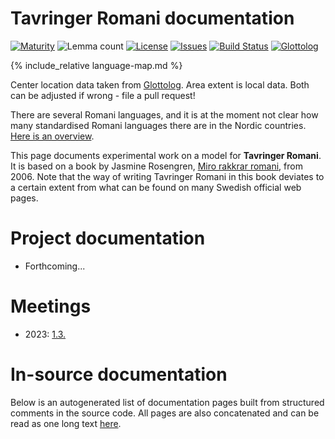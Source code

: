 # Tavringer Romani documentation

<div class="twocolumn map" markdown="1">

[![Maturity](https://img.shields.io/endpoint?url=https%3A%2F%2Fraw.githubusercontent.com%2Fgiellalt%2Flang-rmu-x-testing%2Fgh-pages%2Fmaturity.json)](https://giellalt.github.io/MaturityClassification.html)
![Lemma count](https://img.shields.io/endpoint?url=https%3A%2F%2Fraw.githubusercontent.com%2Fgiellalt%2Flang-rmu-x-testing%2Fgh-pages%2Flemmacount.json)
[![License](https://img.shields.io/github/license/giellalt/lang-rmu-x-testing)](https://github.com/giellalt/lang-rmu-x-testing/blob/main/LICENSE)
[![Issues](https://img.shields.io/github/issues/giellalt/lang-rmu-x-testing)](https://github.com/giellalt/lang-rmu-x-testing/issues)
[![Build Status](https://builds.giellalt.org/api/badge/lang-rmu-x-testing?label=CI)](https://builds.giellalt.org/pipelines/lang-rmu-x-testing/builds/latest)
[![Glottolog](https://img.shields.io/badge/Glottolog-green)](https://glottolog.org/resource/languoid/id/tavr1235)

{% include_relative language-map.md %}

Center location data taken from [Glottolog](https://glottolog.org/). Area extent is local data. Both can be adjusted if wrong - file a pull request!

</div>

There are several Romani languages, and it is at the moment not clear how many standardised Romani languages there are in the Nordic countries. [Here is an overview](../lang-rmy/romani-languages.html).

This page documents experimental work on a model for **Tavringer Romani**. It is based on a book by Jasmine Rosengren, [Miro rakkrar romani](https://dokumen.tips/download/link/miro-rakkrar-romani-skolverket-miro-rakkrar-romani-3-miro-rakkrar-romani-jag-talar.html), from 2006. Note that the way of writing Tavringer Romani in this book deviates to a certain extent from what can be found on many Swedish official web pages.

# Project documentation

- Forthcoming...


# Meetings

- 2023: [1.3.](meetings/230301.md)


# In-source documentation

Below is an autogenerated list of documentation pages built from structured comments in the source code. All pages are also concatenated and can be read as one long text [here](rmu.md).
